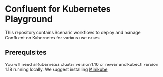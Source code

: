 # Confluent for Kubernetes Playground
This repository contains Scenario workflows to deploy and manage Confluent on Kubernetes for various use cases.

## Prerequisites
You will need a Kubernetes cluster version 1.16 or newer and kubectl version 1.18 running locally. We suggest installing [Minikube](https://minikube.sigs.k8s.io/docs/start/)